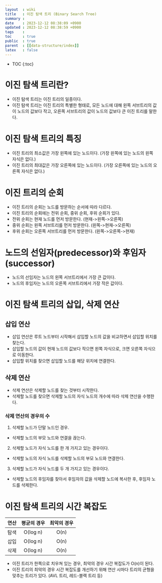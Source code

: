 ```yaml
---
layout  : wiki
title   : 이진 탐색 트리 (Binary Search Tree)
summary : 
date    : 2023-12-12 08:38:09 +0900
updated : 2023-12-12 08:38:59 +0900
tags    : 
toc     : true
public  : true
parent  : [[data-structure/index]]
latex   : false
---
```

* TOC
{:toc}

# 이진 탐색 트리란?
- 이진 탐색 트리는 이진 트리의 일종이다.
- 이진 탐색 트리는 이진 트리의 특별한 형태로, 모든 노드에 대해 왼쪽 서브트리의 값이 노드의 값보다 작고, 오른쪽 서브트리의 값이 노드의 값보다 큰 이진 트리를 말한다.

# 이진 탐색 트리의 특징
- 이진 트리의 최소값은 가장 왼쪽에 있는 노드이다. (가장 왼쪽에 있는 노드의 왼쪽 자식은 없다.)
- 이진 트리의 최대값은 가장 오른쪽에 있는 노드이다. (가장 오른쪽에 있는 노드의 오른쪽 자식은 없다.)

# 이진 트리의 순회
- 이진 트리의 순회는 노드를 방문하는 순서에 따라 다르다.
- 이진 트리의 순회에는 전위 순회, 중위 순회, 후위 순회가 있다.
- 전위 순회는 현재 노드를 먼저 방문한다. (현재->왼쪽->오른쪽)
- 중위 순회는 왼쪽 서브트리를 먼저 방문한다. (왼쪽->현재->오른쪽)
- 후위 순회는 오른쪽 서브트리를 먼저 방문한다. (왼쪽->오른쪽->현재)

# 노드의 선임자(predecessor)와 후임자(successor)
- 노드의 선임자는 노드의 왼쪽 서브트리에서 가장 큰 값이다.
- 노드의 후임자는 노드의 오른쪽 서브트리에서 가장 작은 값이다.

# 이진 탐색 트리의 삽입, 삭제 연산

## 삽입 연산
- 삽입 연산은 루트 노드부터 시작해서 삽입할 노드의 값을 비교하면서 삽입할 위치를 찾는다.
- 삽입할 노드의 값이 현재 노드의 값보다 작으면 왼쪽 자식으로, 크면 오른쪽 자식으로 이동한다.
- 삽입할 위치를 찾으면 삽입할 노드를 해당 위치에 연결한다.

## 삭제 연산
- 삭제 연산은 삭제할 노드를 찾는 것부터 시작한다.
- 삭제할 노드를 찾으면 삭제할 노드의 자식 노드의 개수에 따라 삭제 연산을 수행한다.
### 삭제 연산의 경우의 수
1. 삭제할 노드가 단말 노드인 경우.
  - 삭제할 노드의 부모 노드와 연결을 끊는다.
2. 삭제할 노드가 자식 노드를 한 개 가지고 있는 경우이다. 
  - 삭제할 노드의 자식 노드를 삭제할 노드의 부모 노드와 연결한다.
3. 삭제할 노드가 자식 노드를 두 개 가지고 있는 경우이다. 
  - 삭제할 노드의 후임자를 찾아서 후임자의 값을 삭제할 노드에 복사한 후, 후임자 노드를 삭제한다.


# 이진 탐색 트리의 시간 복잡도

| 연산 | 평균의 경우 | 최악의 경우 |
|:---:|:---:|:---:|
| 탐색 | O(log n) | O(n) |
| 삽입 | O(log n) | O(n) |
| 삭제 | O(log n) | O(n) |

- 이진 트리가 한쪽으로 치우쳐 있는 경우, 최악의 경우 시간 복잡도가 O(n)이 된다.
- 이진 트리의 최악의 경우 시간 복잡도를 개선하기 위해 연산 시마다 트리의 균형을 맞추는 트리가 있다. (AVL 트리, 레드-블랙 트리 등)